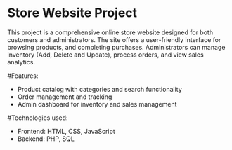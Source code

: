 # Store Website Project
This project is a comprehensive online store website designed for both customers and administrators. The site offers a user-friendly interface for browsing products, and completing purchases. Administrators can manage inventory (Add, Delete and Update), process orders, and view sales analytics.

#Features:
- Product catalog with categories and search functionality
- Order management and tracking
- Admin dashboard for inventory and sales management

#Technologies used: 
- Frontend: HTML, CSS, JavaScript
- Backend: PHP, SQL
 
